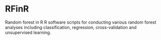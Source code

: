# RFinR
Random forest in R
R software scripts for conducting various random forest analyses including classification, regression, cross-validation and unsupervised learning.
